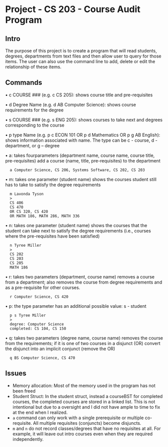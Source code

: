 # Project - CS 203 - Course Audit Program

## Intro
The purpose of this project is to create a program that will read students, degrees, departments from text files and then allow user to query for those items. The user can also use the command line to add, delete or edit the relationship of these items.

## Commands
•	c COURSE ### (e.g. c CS 205): shows course title and pre-requisites

•	d Degree Name (e.g. d AB Computer Science): shows course requirements for the degree

•	s COURSE ### (e.g. s ENG 205): shows courses to take next and degrees corresponding to the course

•	p type Name (e.g. p c ECON 101 OR p d Mathematics OR p g AB English): shows information associated with name. The type can be c - course, d - department, or g – degree

• a: takes fourparameters (department name, course name, course title, pre-requisites)
add a course (name, title, pre-requisites) to the department
```
  a Computer Science, CS 206, Systems Software, CS 202, CS 203
  ```
  
• m: takes one parameter (student name)
shows the courses student still has to take to satisfy the degree requirements
```
  m Lavonda Tyson
  >
  CS 406
  CS 470
  OR CS 320, CS 420
  OR MATH 186, MATH 286, MATH 336
  ```
  
• n: takes one parameter (student name)
shows the courses that the student can take next to satisfy the degree requirements (i.e.,
courses where the pre-requisites have been satisfied)
```
  n Tyree Miller
  >
  CS 202
  CS 203
  CS 205
  MATH 186
  ```
  
• r: takes two parameters (department, course name)
removes a course from a department; also removes the course from degree requirements and
as a pre-requisite for other courses.
```
  r Computer Science, CS 420
  ```

• p: the type parameter has an additional possible value: s - student
```
  p s Tyree Miller
  >
  degree: Computer Science
  completed: CS 104, CS 150
  ```
  
• q: takes two parameters (degree name, course name)
removes the course from the requirements; if it is one of two courses in a disjunct (OR)
convert the disjunct into an implicit conjunct (remove the OR)
```
  q BS Computer Science, CS 470
  ```

## Issues
-	Memory allocation: Most of the memory used in the program has not been freed
-	Student Struct: In the student struct, instead a courseBST for completed courses, the completed courses are stored in a linked list. This is not intentional but due to a oversight and I did not have ample to time to fix at the end when I realized.
- `a` command can only work with a single prerequisite or multiple co-requisite. All multiple requisites (conjuncts) become disjuncts.
- `m` and `n` do not record classes/degrees that have no requisites at all. For example, it will leave out intro courses even when they are required independently.

